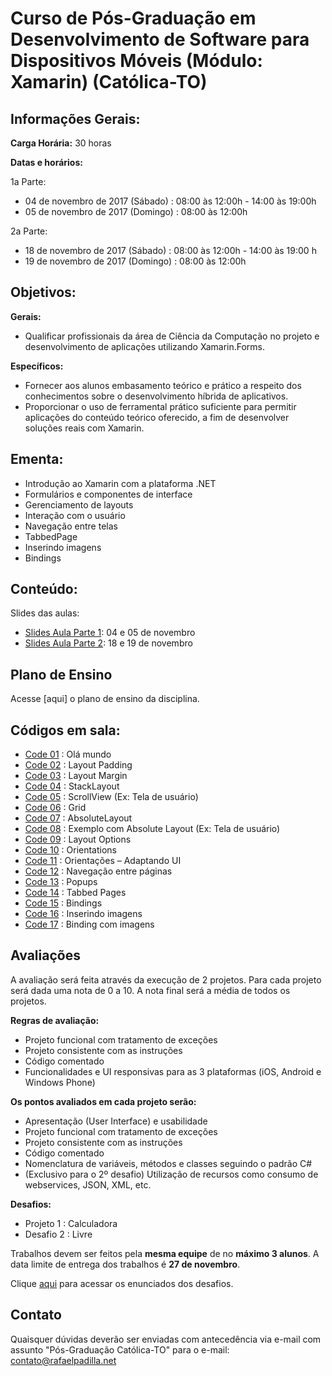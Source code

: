 # Curso de Pós-Graduação em **Desenvolvimento de Software para Dispositivos Móveis (Módulo: Xamarin)** (Católica-TO) 

## Informações Gerais:

**Carga Horária:** 30 horas

**Datas e horários:** 

1a Parte:
* 04 de novembro de 2017 (Sábado)  : 08:00 às 12:00h - 14:00 às 19:00h
* 05 de novembro de 2017 (Domingo) : 08:00 às 12:00h

2a Parte:
* 18 de novembro de 2017 (Sábado)  : 08:00 às 12:00h - 14:00 às 19:00 h
* 19 de novembro de 2017 (Domingo) : 08:00 às 12:00h

## Objetivos:

**Gerais:**
* Qualificar profissionais da área de Ciência da Computação no projeto e desenvolvimento de aplicações utilizando Xamarin.Forms.

**Específicos:**
* Fornecer aos alunos embasamento teórico e prático a respeito dos conhecimentos sobre o desenvolvimento híbrida de aplicativos.
* Proporcionar o uso de ferramental prático suficiente para permitir aplicações do conteúdo teórico oferecido, a fim de desenvolver soluções reais com Xamarin.

## Ementa:
* Introdução ao Xamarin com a plataforma .NET
* Formulários e componentes de interface
* Gerenciamento de layouts
* Interação com o usuário
* Navegação entre telas
* TabbedPage
* Inserindo imagens
* Bindings

## Conteúdo: 

Slides das aulas:

* [Slides Aula Parte 1](https://github.com/rafaelpadilla/Pos-Palmas-Modulo-Xamarin/blob/master/Docs/Aula_V1%20-%20Parte%201.pdf): 04 e 05 de novembro
* [Slides Aula Parte 2](https://github.com/rafaelpadilla/Pos-Palmas-Modulo-Xamarin/blob/master/Docs/Aula_V1%20-%20Parte%202.pdf): 18 e 19 de novembro

## Plano de Ensino

Acesse [aqui] o plano de ensino da disciplina.

## Códigos em sala:

* [Code 01](https://github.com/rafaelpadilla/Pos-Palmas-Modulo-Xamarin/tree/master/Codes/Code%2001)  : Olá mundo
* [Code 02](https://github.com/rafaelpadilla/Pos-Palmas-Modulo-Xamarin/tree/master/Codes/Code%2002)  : Layout Padding
* [Code 03](https://github.com/rafaelpadilla/Pos-Palmas-Modulo-Xamarin/tree/master/Codes/Code%2003)  : Layout Margin
* [Code 04](https://github.com/rafaelpadilla/Pos-Palmas-Modulo-Xamarin/tree/master/Codes/Code%2004)  : StackLayout
* [Code 05](https://github.com/rafaelpadilla/Pos-Palmas-Modulo-Xamarin/tree/master/Codes/Code%2005)  : ScrollView (Ex: Tela de usuário)
* [Code 06](https://github.com/rafaelpadilla/Pos-Palmas-Modulo-Xamarin/tree/master/Codes/Code%2006)  : Grid
* [Code 07](https://github.com/rafaelpadilla/Pos-Palmas-Modulo-Xamarin/tree/master/Codes/Code%2007)  : AbsoluteLayout
* [Code 08](https://github.com/rafaelpadilla/Pos-Palmas-Modulo-Xamarin/tree/master/Codes/Code%2008)  : Exemplo com Absolute Layout (Ex: Tela de usuário)
* [Code 09](https://github.com/rafaelpadilla/Pos-Palmas-Modulo-Xamarin/tree/master/Codes/Code%2009)  : Layout Options
* [Code 10](https://github.com/rafaelpadilla/Pos-Palmas-Modulo-Xamarin/tree/master/Codes/Code%2010)  : Orientations
* [Code 11](https://github.com/rafaelpadilla/Pos-Palmas-Modulo-Xamarin/tree/master/Codes/Code%2011)  : Orientações – Adaptando UI 
* [Code 12](https://github.com/rafaelpadilla/Pos-Palmas-Modulo-Xamarin/tree/master/Codes/Code%2012)  : Navegação entre páginas
* [Code 13](https://github.com/rafaelpadilla/Pos-Palmas-Modulo-Xamarin/tree/master/Codes/Code%2013)  : Popups
* [Code 14](https://github.com/rafaelpadilla/Pos-Palmas-Modulo-Xamarin/tree/master/Codes/Code%2014)  : Tabbed Pages
* [Code 15](https://github.com/rafaelpadilla/Pos-Palmas-Modulo-Xamarin/tree/master/Codes/Code%2015)  : Bindings
* [Code 16](https://github.com/rafaelpadilla/Pos-Palmas-Modulo-Xamarin/tree/master/Codes/Code%2016)  : Inserindo imagens
* [Code 17](https://github.com/rafaelpadilla/Pos-Palmas-Modulo-Xamarin/tree/master/Codes/Code%2017)  : Binding com imagens


## Avaliações

A avaliação será feita através da execução de 2 projetos. Para cada projeto será dada uma nota de 0 a 10. A nota final será a média de todos os projetos.

**Regras de avaliação:**
* Projeto funcional com tratamento de exceções
* Projeto consistente com as instruções
* Código comentado
* Funcionalidades e UI responsivas para as 3 plataformas (iOS, Android e Windows Phone)

**Os pontos avaliados em cada projeto serão:**
* Apresentação (User Interface) e usabilidade
* Projeto funcional com tratamento de exceções
* Projeto consistente com as instruções
* Código comentado
* Nomenclatura de variáveis, métodos e classes seguindo o padrão C#
* (Exclusivo para o 2º desafio) Utilização de recursos como consumo de webservices, JSON, XML, etc.

**Desafios:**
* Projeto 1 : Calculadora
* Desafio 2 : Livre

Trabalhos devem ser feitos pela **mesma equipe** de no **máximo 3 alunos**.
A data limite de entrega dos trabalhos é **27 de novembro**.

Clique [aqui](https://github.com/rafaelpadilla/Pos-Palmas-Modulo-Xamarin/blob/master/Docs/Desafios.pdf) para acessar os enunciados dos desafios.

## Contato

Quaisquer dúvidas deverão ser enviadas com antecedência via e-mail com assunto "Pós-Graduação Católica-TO" para o e-mail: contato@rafaelpadilla.net 

